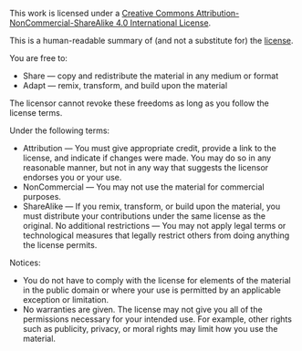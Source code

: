 This work is licensed under a [Creative Commons Attribution-NonCommercial-ShareAlike 4.0 International License](https://creativecommons.org/licenses/by-nc-sa/4.0/). 

This is a human-readable summary of (and not a substitute for) the [license](https://creativecommons.org/licenses/by-nc-sa/4.0/legalcode).

You are free to:

- Share — copy and redistribute the material in any medium or format 
- Adapt — remix, transform, and build upon the material 

The licensor cannot revoke these freedoms as long as you follow the license terms.

Under the following terms:

- Attribution — You must give appropriate credit, provide a link to the license, and indicate if changes were made. You may do so in any reasonable manner, but not in any way that suggests the licensor endorses you or your use. 
- NonCommercial — You may not use the material for commercial purposes. 
- ShareAlike — If you remix, transform, or build upon the material, you must distribute your contributions under the same license as the original. 
No additional restrictions — You may not apply legal terms or technological measures that legally restrict others from doing anything the license permits.

Notices: 

- You do not have to comply with the license for elements of the material in the public domain or where your use is permitted by an applicable exception or limitation. 
- No warranties are given. The license may not give you all of the permissions necessary for your intended use. For example, other rights such as publicity, privacy, or moral rights may limit how you use the material.
